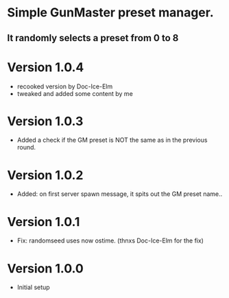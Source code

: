 # Simple GunMaster preset manager.
## It randomly selects a preset from 0 to 8

# Version 1.0.4
- recooked version by Doc-Ice-Elm
- tweaked and added some content by me

# Version 1.0.3
- Added a check if the GM preset is NOT the same as in the previous round.

# Version 1.0.2
- Added: on first server spawn message, it spits out the GM preset name..

# Version 1.0.1
- Fix: randomseed uses now ostime. (thnxs Doc-Ice-Elm for the fix)

# Version 1.0.0
- Initial setup
